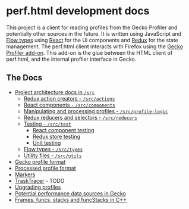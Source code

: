 # perf.html development docs

This project is a client for reading profiles from the Gecko Profiler and potentially other sources in the future. It is written using JavaScript and [Flow types](https://flow.org/) using [React](https://facebook.github.io/react/) for the UI components and [Redux](http://redux.js.org/) for the state management. The perf.html client interacts with Firefox using the [Gecko Profiler add-on](https://raw.githubusercontent.com/devtools-html/Gecko-Profiler-Addon/master/gecko_profiler.xpi). This add-on is the glue between the HTML client of perf.html, and the internal profiler interface in Gecko.

## The Docs

 * [Project architecture docs in `/src`](../src)
   - [Redux action creators - `/src/actions`](../src/actions)
   - [React components - `/src/components`](../src/components)
   - [Manipulating and processing profiles - `/src/profile-logic`](../src/profile-logic)
   - [Redux reducers and selectors - `/src/reducers`](../src/reducers)
   - [Testing - `/src/test`](../src/test)
     - [React component testing](../src/test/components)
     - [Redux store testing](../src/test/store)
     - [Unit testing](../src/test/unit)
   - [Flow types - `/src/types`](../src/types)
   - [Utility files - `/src/utils`](../src/utils)
 * [Gecko profile format](./gecko-profile-format.md)
 * [Processed profile format](./processed-profile-format.md)
 * [Markers](./markers.md)
 * [TraskTracer](./tasktracer.md) - TODO
 * [Upgrading profiles](./upgrading-profiles.md)
 * [Potential performance data sources in Gecko](./data-sources.md)
 * [Frames, funcs, stacks and funcStacks in C++](./func-stacks.md)

